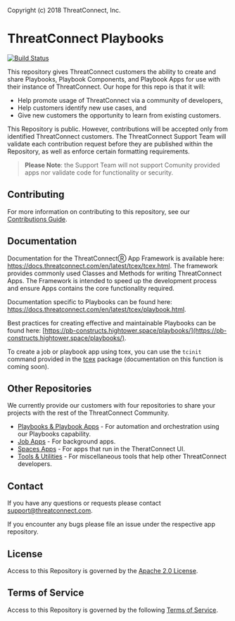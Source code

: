 Copyright (c) 2018 ThreatConnect, Inc.

# ThreatConnect Playbooks

[![Build Status](https://travis-ci.org/ThreatConnect-Inc/threatconnect-playbooks.svg?branch=master)](https://travis-ci.org/ThreatConnect-Inc/threatconnect-playbooks)

This repository gives ThreatConnect customers the ability to create and share Playbooks, Playbook Components, and Playbook Apps for use with their instance of ThreatConnect. Our hope for this repo is that it will:

+ Help promote usage of ThreatConnect via a community of developers,
+ Help customers identify new use cases, and
+ Give new customers the opportunity to learn from existing customers.

This Repository is public. However, contributions will be accepted only from identified ThreatConnect customers. The ThreatConnect Support Team will validate each contribution request before they are published within the Repository, as well as enforce certain formatting requirements.

> **Please Note**: the Support Team will not support Comunity provided apps nor validate code for functionality or security.

## Contributing

For more information on contributing to this repository, see our [Contributions Guide](https://github.com/ThreatConnect-Inc/threatconnect-playbooks/blob/master/CONTRIBUTING.md).

## Documentation

Documentation for the ThreatConnectⓇ App Framework is available here: https://docs.threatconnect.com/en/latest/tcex/tcex.html. The framework provides commonly used Classes and Methods for writing ThreatConnect Apps. The Framework is intended to speed up the development process and ensure Apps contains the core functionality required.

Documentation specific to Playbooks can be found here: https://docs.threatconnect.com/en/latest/tcex/playbook.html.

Best practices for creating effective and maintainable Playbooks can be found here: [https://pb-constructs.hightower.space/playbooks/](https://pb-constructs.hightower.space/playbooks/).

To create a job or playbook app using tcex, you can use the `tcinit` command provided in the [tcex](https://pypi.org/project/tcex/) package (documentation on this function is coming soon).

## Other Repositories

We currently provide our customers with four repositories to share your projects with the rest of the ThreatConnect Community.

+ [Playbooks & Playbook Apps](https://github.com/ThreatConnect-Inc/threatconnect-playbooks) - For automation and orchestration using our Playbooks capability.
+ [Job Apps](https://github.com/ThreatConnect-Inc/threatconnect-jobs) - For background apps.
+ [Spaces Apps](https://github.com/ThreatConnect-Inc/threatconnect-spaces) - For apps that run in the TheratConnect UI.
+ [Tools & Utilities](https://github.com/ThreatConnect-Inc/threatconnect-tools) - For miscellaneous tools that help other ThreatConnect developers.

## Contact
If you have any questions or requests please contact support@threatconnect.com.

If you encounter any bugs please file an issue under the respective app repository.

## License
Access to this Repository is governed by the [Apache 2.0 License](https://www.apache.org/licenses/LICENSE-2.0).


## Terms of Service
Access to this Repository is governed by the following [Terms of Service](https://github.com/ThreatConnect-Inc/threatconnect-playbooks/blob/master/TOS.md).
